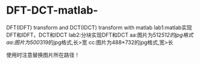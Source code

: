 # DFT-DCT-matlab-
DFT(IDFT)  transform and DCT(IDCT) transform with matlab
lab1:matlab实现DFT和IDFT，DCT和IDCT
lab2:分块实现DFT和DCT
aa:图片为512*512的jpg格式
aa:图片为500*319的jpg格式,长>宽
cc:图片为488*732的jpg格式,宽>长

使用时注意替换图片所在路径！
